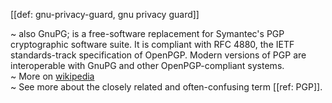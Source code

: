[[def: gnu-privacy-guard, gnu privacy guard]]

~ also GnuPG; is a free-software replacement for Symantec's PGP cryptographic software suite. It is compliant with RFC 4880, the IETF standards-track specification of OpenPGP. Modern versions of PGP are interoperable with GnuPG and other OpenPGP-compliant systems.  
~ More on [wikipedia](https://en.wikipedia.org/wiki/GNU_Privacy_Guard)  
~ See more about the closely related and often-confusing term [[ref: PGP]].
